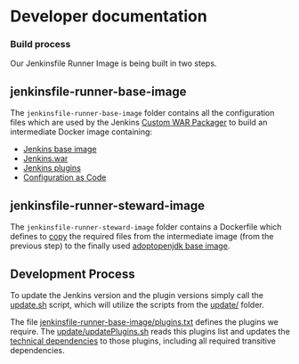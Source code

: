 # Developer documentation

### Build process

Our Jenkinsfile Runner Image is being built in two steps.

## jenkinsfile-runner-base-image

The `jenkinsfile-runner-base-image` folder contains all the configuration files which are used by the Jenkins [Custom WAR Packager] to build an intermediate Docker image containing:

- [Jenkins base image](jenkinsfile-runner-base-image/packager-config.yml#L21)
- [Jenkins.war](jenkinsfile-runner-base-image/packager-config.yml#L25)
- [Jenkins plugins](jenkinsfile-runner-base-image/packager-config.yml#L46)
- [Configuration as Code](jenkinsfile-runner-base-image/casc.yml)

## jenkinsfile-runner-steward-image

The `jenkinsfile-runner-steward-image` folder contains a Dockerfile which defines to [copy](jenkinsfile-runner-steward-image/Dockerfile#L19)
the required files from the intermediate image (from the previous step) to the finally used [adoptopenjdk base image](jenkinsfile-runner-steward-image/Dockerfile#L3).

## Development Process

To update the Jenkins version and the plugin versions simply call the [update.sh](update.sh) script, which will utilize the scripts from the [update/](update) folder.

The file [jenkinsfile-runner-base-image/plugins.txt](jenkinsfile-runner-base-image/plugins.txt) defines the plugins we require.
The [update/updatePlugins.sh](update/updatePlugins.sh) reads this plugins list and updates the [technical dependencies](jenkinsfile-runner-base-image/packager-config.yml#L61)
to those plugins, including all required transitive dependencies.


[Custom WAR Packager]: https://github.com/jenkinsci/custom-war-packager
[Jenkinsfile Runner]: https://github.com/jenkinsci/jenkinsfile-runner
[Jenkins]: https://github.com/jenkinsci/jenkins
